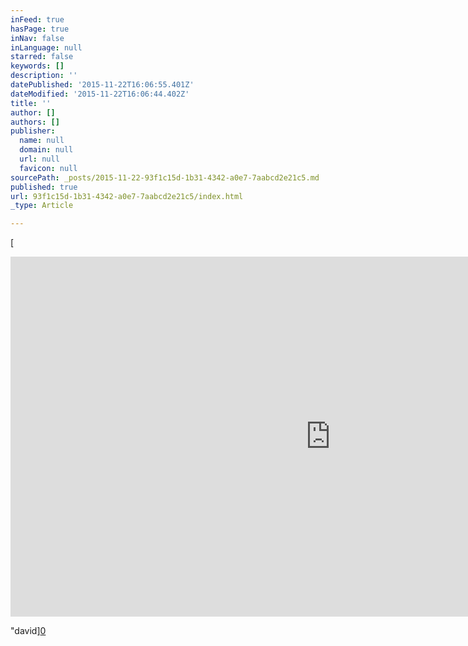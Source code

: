 ```yaml
---
inFeed: true
hasPage: true
inNav: false
inLanguage: null
starred: false
keywords: []
description: ''
datePublished: '2015-11-22T16:06:55.401Z'
dateModified: '2015-11-22T16:06:44.402Z'
title: ''
author: []
authors: []
publisher:
  name: null
  domain: null
  url: null
  favicon: null
sourcePath: _posts/2015-11-22-93f1c15d-1b31-4342-a0e7-7aabcd2e21c5.md
published: true
url: 93f1c15d-1b31-4342-a0e7-7aabcd2e21c5/index.html
_type: Article

---
```

[

<iframe width="1024" height="576" src="https://www.youtube.com/embed/kszLwBaC4Sw" frameborder="0" allowfullscreen="allowfullscreen" style=""></iframe>

"david][0]

[0]: href